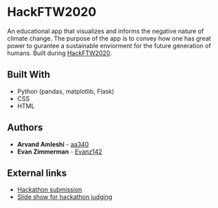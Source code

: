 # HackFTW2020

An educational app that visualizes and informs the negative nature of climate change. The purpose of the app is to convey how one has great power to gurantee a sustainable enviorment for the future generation of humans.
Built during [HackFTW2020](https://hackftw.cf/).

## Built With

* Python (pandas, matplotlib, Flask)
* CSS
* HTML

## Authors

* **Arvand Amleshi** - [aa340](https://github.com/aa340)
* **Evan Zimmerman** - [Evanz142](https://github.com/Evanz142)

## External links

* [Hackathon submission](https://devpost.com/software/the-ecolizer)
* [Slide show for hackathon judging](https://docs.google.com/presentation/d/1r7HgRs788RTII9A9DMW11g5_NpVuwp6UrOYQtV5OGu4/edit?usp=sharing)
